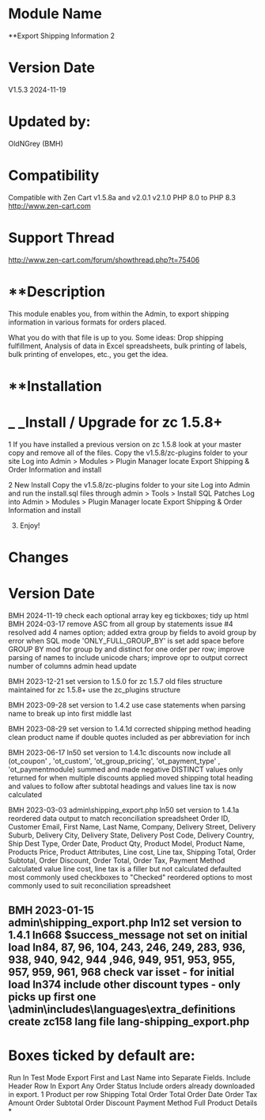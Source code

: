 Module Name
==================
**Export Shipping Information 2

Version Date
============
V1.5.3 2024-11-19

Updated by:
=======
OldNGrey (BMH)

Compatibility
=============
Compatible with Zen Cart v1.5.8a and v2.0.1 v2.1.0 PHP 8.0 to PHP 8.3
http://www.zen-cart.com

Support Thread
======
http://www.zen-cart.com/forum/showthread.php?t=75406

**Description
===========
This module enables you, from within the Admin, to export shipping information in various formats for orders placed.

What you do with that file is up to you. Some ideas: Drop shipping fulfillment, Analysis of data in Excel spreadsheets,
bulk printing of labels, bulk printing of envelopes, etc., you get the idea. 

**Installation
==============
_ _Install / Upgrade for zc 1.5.8+
===============================
1	If you have installed a previous version on zc 1.5.8 look at your master copy and remove all of the files.
	Copy the v1.5.8/zc-plugins folder to your site
	Log into Admin > Modules > Plugin Manager locate Export Shipping & Order Information and install

2	New Install
	Copy the v1.5.8/zc-plugins folder to your site
	Log into Admin and run the install.sql files through admin > Tools > Install SQL Patches
	Log into Admin > Modules > Plugin Manager locate Export Shipping & Order Information and install

3. Enjoy!

Changes
=======
Version Date
============
BMH 2024-11-19
	check each optional array key eg tickboxes; tidy up html
BMH 2024-03-17
	remove ASC from all group by statements issue #4 resolved
	add 4 names option; added extra group by fields to avoid group by error when SQL mode 'ONLY_FULL_GROUP_BY' is set
	add space before GROUP BY
	mod for group by and distinct for one order per row; improve parsing of names to include unicode chars;
	improve opr to output correct number of columns
	admin head update

BMH 2023-12-21
	set version to 1.5.0
	for zc 1.5.7 old files structure maintained
	for zc 1.5.8+ use the zc_plugins structure
	
BMH 2023-09-28
	set version to 1.4.2
	use case statements when parsing name to break up into first middle last

BMH 2023-08-29
	set version to 1.4.1d
	corrected shipping method heading
	clean product name if double quotes included as per abbreviation for inch
	
BMH 2023-06-17
    ln50 set version to 1.4.1c
    discounts now include all (ot_coupon' , 'ot_custom', 'ot_group_pricing', 'ot_payment_type' , 'ot_paymentmodule) summed and made negative
    DISTINCT values only returned for when multiple discounts applied
    moved shipping total heading and values to follow after subtotal headings and values
    line tax is now calculated
    
BMH 2023-03-03
    admin\shipping_export.php
        ln50 set version to 1.4.1a
        reordered data output to match reconciliation spreadsheet
            Order ID, Customer Email, First Name, Last Name, Company, Delivery Street, Delivery Suburb, Delivery City, 
                Delivery State, Delivery Post Code, Delivery Country, Ship Dest Type, Order Date, Product Qty, 
                Product Model, Product Name, Products Price, Product Attributes, Line cost, Line tax, 
                Shipping Total, Order Subtotal, Order Discount, Order Total, Order Tax, Payment Method
        calculated value line cost, line tax is a filler but not calculated 
        defaulted most commonly used checkboxes to "Checked" 
        reordered options to most commonly used  to suit reconciliation spreadsheet

BMH 2023-01-15  
    admin\shipping_export.php
        ln12 set version to 1.4.1
        ln668 $success_message not set on initial load
        ln84, 87, 96, 104, 243, 246, 249, 283, 936, 938, 940, 942, 944 ,946, 949, 951, 953, 955, 957, 959, 961, 968 check var isset - for initial load
        ln374 include other discount types - only picks up first one
    \admin\includes\languages\extra_definitions
        create zc158 lang file lang-shipping_export.php
----------------------------
**Boxes ticked by default are:**
============================
Run In Test Mode
Export First and Last Name into Separate Fields.
Include Header Row In Export
Any Order Status
Include orders already downloaded in export.
1 Product per row
Shipping Total
Order Total
Order Date
Order Tax Amount
Order Subtotal
Order Discount
Payment Method
Full Product Details *






